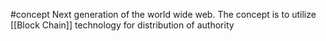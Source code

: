 #concept 
Next generation of the world wide web. The concept is to utilize [[Block Chain]] technology for distribution of authority